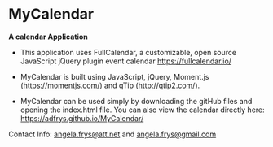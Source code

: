 # MyCalendar

**A calendar Application**

- This application uses FullCalendar, a customizable, open source JavaScript jQuery plugin event calendar https://fullcalendar.io/

- MyCalendar is built using JavaScript, jQuery, Moment.js (https://momentjs.com/) and qTip (http://qtip2.com/). 

- MyCalendar can be used simply by downloading the gitHub files and opening the index.html file. You can also view the calendar directly here: https://adfrys.github.io/MyCalendar/

Contact Info: angela.frys@att.net and angela.frys@gmail.com

